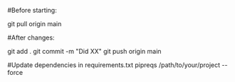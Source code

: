 #Before starting:

git pull origin main

#After changes:

git add .
git commit -m "Did XX"
git push origin main


#Update dependencies in requirements.txt
pipreqs /path/to/your/project --force


